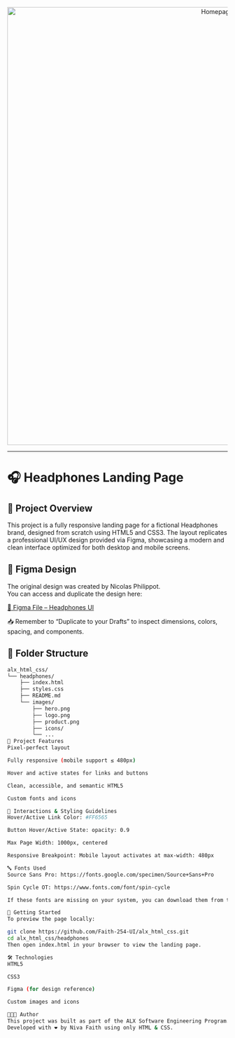 <p align="center">
  <img src="images/hero.png" alt="Homepage Preview" width="1000"/>
</p>

---

# 🎧 Headphones Landing Page

## 📘 Project Overview

This project is a fully responsive landing page for a fictional Headphones brand, designed from scratch using HTML5 and CSS3. The layout replicates a professional UI/UX design provided via Figma, showcasing a modern and clean interface optimized for both desktop and mobile screens.

## 📐 Figma Design

The original design was created by Nicolas Philippot.  
You can access and duplicate the design here:

[🎨 Figma File – Headphones UI](<https://www.figma.com/design/H6yFrKn2jJtdnM7mmzBlAL/a5366bbd595c643993665e2a28909370a7e12c66?node-id=0-1&m=dev&t=sE9mMkFsROjhxUWo-1>)


📥 Remember to “Duplicate to your Drafts” to inspect dimensions, colors, spacing, and components.

## 📁 Folder Structure

```bash
alx_html_css/
└── headphones/
    ├── index.html
    ├── styles.css
    ├── README.md
    └── images/
        ├── hero.png
        ├── logo.png
        ├── product.png
        ├── icons/
        └── ...
🧩 Project Features
Pixel-perfect layout

Fully responsive (mobile support ≤ 480px)

Hover and active states for links and buttons

Clean, accessible, and semantic HTML5

Custom fonts and icons

🧪 Interactions & Styling Guidelines
Hover/Active Link Color: #FF6565

Button Hover/Active State: opacity: 0.9

Max Page Width: 1000px, centered

Responsive Breakpoint: Mobile layout activates at max-width: 480px

🔤 Fonts Used
Source Sans Pro: https://fonts.google.com/specimen/Source+Sans+Pro

Spin Cycle OT: https://www.fonts.com/font/spin-cycle

If these fonts are missing on your system, you can download them from the links above.

🚀 Getting Started
To preview the page locally:

git clone https://github.com/Faith-254-UI/alx_html_css.git
cd alx_html_css/headphones
Then open index.html in your browser to view the landing page.

🛠️ Technologies
HTML5

CSS3

Figma (for design reference)

Custom images and icons

👩🏽‍💻 Author
This project was built as part of the ALX Software Engineering Program.
Developed with ❤️ by Niva Faith using only HTML & CSS.
